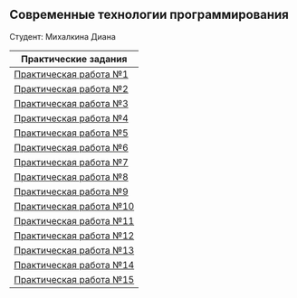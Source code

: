 ## Современные технологии программирования

Студент: Михалкина Диана



| Практические задания  |
| ----------------------| 
| [Практическая работа №1](./01(1lab)/Diana_1lab_STP.py) |
| [Практическая работа №2](./02(2lab)/Diana_2lab_STP.py) |                                 
| [Практическая работа №3](./03(3lab)/Diana_3lab_STP.py) |                                    
| [Практическая работа №4](./04(4lab)/Diana_4lab_STP.py) |                                    
| [Практическая работа №5](./05(5lab)/Diana_5lab_STP.py) |     
| [Практическая работа №6](./06(6lab)/Diana_6lab_STP.py) | 
| [Практическая работа №7](./07(7lab)/Diana_7lab_STP.py) | 
| [Практическая работа №8](./08(8lab)/Diana_8lab_STP.py) |                               
| [Практическая работа №9](./09(9lab)/Diana_9lab_STP.py) |              
| [Практическая работа №10](./10(10lab)/Diana_10lab_STP.py) |  
| [Практическая работа №11](./11(11lab)/Diana_11lab_STP.py) |  
| [Практическая работа №12](./12(12lab)/Diana_12lab_STP.py) |
| [Практическая работа №13](./13(13lab)/Diana_13lab_STP.py) |
| [Практическая работа №14](./14(14lab)/Diana_14lab_STP.py) |
| [Практическая работа №15](./15(15lab)/Diana_15lab_STP.py) |

